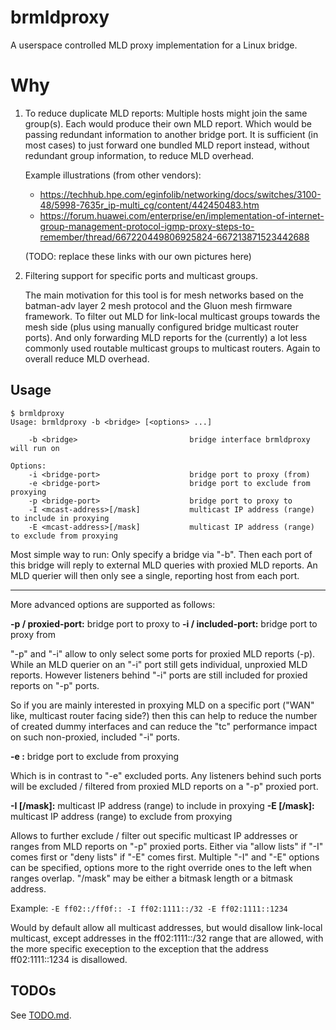 # brmldproxy

A userspace controlled MLD proxy implementation for a Linux bridge.

# Why

1) To reduce duplicate MLD reports: Multiple hosts might join
   the same group(s). Each would produce their own MLD report.
   Which would be passing redundant information to another
   bridge port. It is sufficient (in most cases) to just
   forward one bundled MLD report instead, without redundant
   group information, to reduce MLD overhead.

   Example illustrations (from other vendors):
   * https://techhub.hpe.com/eginfolib/networking/docs/switches/3100-48/5998-7635r_ip-multi_cg/content/442450483.htm
   * https://forum.huawei.com/enterprise/en/implementation-of-internet-group-management-protocol-igmp-proxy-steps-to-remember/thread/667220449806925824-667213871523442688

   (TODO: replace these links with our own pictures here)

2) Filtering support for specific ports and multicast groups.

   The main motivation for this tool is for mesh networks
   based on the batman-adv layer 2 mesh protocol and the Gluon
   mesh firmware framework. To filter out MLD for link-local
   multicast groups towards the mesh side (plus using manually
   configured bridge multicast router ports). And only
   forwarding MLD reports for the (currently) a lot less
   commonly used routable multicast groups to multicast routers.
   Again to overall reduce MLD overhead.

## Usage

```
$ brmldproxy
Usage: brmldproxy -b <bridge> [<options> ...]

    -b <bridge>                         bridge interface brmldproxy will run on

Options:
    -i <bridge-port>                    bridge port to proxy (from)
    -e <bridge-port>                    bridge port to exclude from proxying
    -p <bridge-port>                    bridge port to proxy to
    -I <mcast-address>[/mask]           multicast IP address (range) to include in proxying
    -E <mcast-address>[/mask]           multicast IP address (range) to exclude from proxying
```

Most simple way to run: Only specify a bridge via "-b". Then each
port of this bridge will reply to external MLD queries with proxied
MLD reports. An MLD querier will then only see a single, reporting
host from each port.

---

More advanced options are supported as follows:

**-p / proxied-port:** bridge port to proxy to
**-i / included-port:** bridge port to proxy from

"-p" and "-i" allow to only select some ports for proxied MLD reports
(-p). While an MLD querier on an "-i" port still gets individual,
unproxied MLD reports. However listeners behind "-i" ports
are still included for proxied reports on "-p" ports.

So if you are mainly interested in proxying MLD on a specific port
("WAN" like, multicast router facing side?) then this can help to reduce
the number of created dummy interfaces and can reduce the "tc"
performance impact on such non-proxied, included "-i" ports.

**-e <bridge-port>:**  bridge port to exclude from proxying

Which is in contrast to "-e" excluded ports. Any listeners behind
such ports will be excluded / filtered from proxied MLD reports on
a "-p" proxied port.

**-I <mcast-address>[/mask]:** multicast IP address (range) to include in proxying
**-E <mcast-address>[/mask]:** multicast IP address (range) to exclude from proxying

Allows to further exclude / filter out specific multicast IP addresses
or ranges from MLD reports on "-p" proxied ports. Either via
"allow lists" if "-I" comes first or "deny lists" if "-E" comes first.
Multiple "-I" and "-E" options can be specified, options more to the
right override ones to the left when ranges overlap.
"/mask" may be either a bitmask length or a bitmask address.

Example: `-E ff02::/ff0f:: -I ff02:1111::/32 -E ff02:1111::1234`

Would by default allow all multicast addresses, but would
disallow link-local multicast, except addresses
in the ff02:1111::/32 range that are allowed, with the
more specific exeception to the exception that the address
ff02:1111::1234 is disallowed.

## TODOs

See [TODO.md](./docs/TODO.md).
